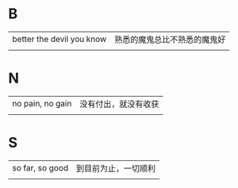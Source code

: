 # B

|                           |                              |
| ------------------------- | ---------------------------- |
| better the devil you know | 熟悉的魔鬼总比不熟悉的魔鬼好 |
|                           |                              |

# N

|                  |                      |
| ---------------- | -------------------- |
| no pain, no gain | 没有付出，就没有收获 |
|                  |                      |


# S

|                 |                      |
| --------------- | -------------------- |
| so far, so good | 到目前为止，一切顺利 |
|                 |                      |
